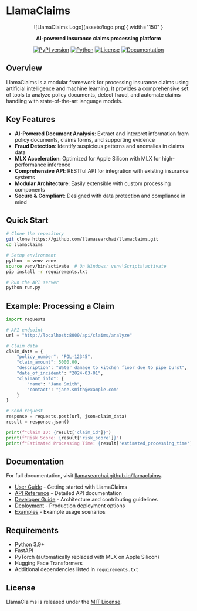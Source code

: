 # LlamaClaims

<div align="center" markdown>
![LlamaClaims Logo](assets/logo.png){ width="150" }

**AI-powered insurance claims processing platform**

[![PyPI version](https://img.shields.io/badge/pypi-v0.1.0-blue.svg)](https://pypi.org/project/llamaclaims/)
[![Python](https://img.shields.io/badge/python-3.9+-blue.svg)](https://pypi.org/project/llamaclaims/)
[![License](https://img.shields.io/badge/license-MIT-green.svg)](https://github.com/llamasearchai/llamaclaims/blob/main/LICENSE)
[![Documentation](https://img.shields.io/badge/docs-latest-blue.svg)](https://llamasearchai.github.io/llamaclaims/)
</div>

## Overview

LlamaClaims is a modular framework for processing insurance claims using artificial intelligence and machine learning. It provides a comprehensive set of tools to analyze policy documents, detect fraud, and automate claims handling with state-of-the-art language models.

## Key Features

- **AI-Powered Document Analysis**: Extract and interpret information from policy documents, claims forms, and supporting evidence
- **Fraud Detection**: Identify suspicious patterns and anomalies in claims data
- **MLX Acceleration**: Optimized for Apple Silicon with MLX for high-performance inference
- **Comprehensive API**: RESTful API for integration with existing insurance systems
- **Modular Architecture**: Easily extensible with custom processing components
- **Secure & Compliant**: Designed with data protection and compliance in mind

## Quick Start

```bash
# Clone the repository
git clone https://github.com/llamasearchai/llamaclaims.git
cd llamaclaims

# Setup environment
python -m venv venv
source venv/bin/activate  # On Windows: venv\Scripts\activate
pip install -r requirements.txt

# Run the API server
python run.py
```

## Example: Processing a Claim

```python
import requests

# API endpoint
url = "http://localhost:8000/api/claims/analyze"

# Claim data
claim_data = {
    "policy_number": "POL-12345",
    "claim_amount": 5000.00,
    "description": "Water damage to kitchen floor due to pipe burst",
    "date_of_incident": "2024-03-01",
    "claimant_info": {
        "name": "Jane Smith",
        "contact": "jane.smith@example.com"
    }
}

# Send request
response = requests.post(url, json=claim_data)
result = response.json()

print(f"Claim ID: {result['claim_id']}")
print(f"Risk Score: {result['risk_score']}")
print(f"Estimated Processing Time: {result['estimated_processing_time']} days")
```

## Documentation

For full documentation, visit [llamasearchai.github.io/llamaclaims](https://llamasearchai.github.io/llamaclaims/).

- [User Guide](user_guide/getting_started.md) - Getting started with LlamaClaims
- [API Reference](api_reference/overview.md) - Detailed API documentation
- [Developer Guide](developer_guide/architecture.md) - Architecture and contributing guidelines
- [Deployment](deployment/requirements.md) - Production deployment options
- [Examples](examples/basic_usage.md) - Example usage scenarios

## Requirements

- Python 3.9+
- FastAPI
- PyTorch (automatically replaced with MLX on Apple Silicon)
- Hugging Face Transformers
- Additional dependencies listed in `requirements.txt`

## License

LlamaClaims is released under the [MIT License](https://github.com/llamasearchai/llamaclaims/blob/main/LICENSE). 